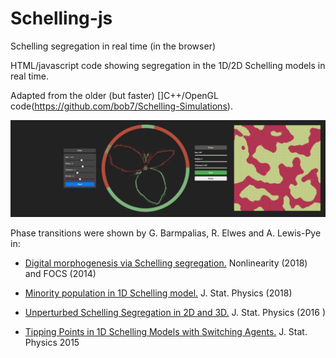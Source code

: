 # Schelling-js
Schelling segregation in real time (in the browser)

HTML/javascript code showing segregation in the 1D/2D Schelling models in real time.

Adapted from the older (but faster) []C++/OpenGL code(https://github.com/bob7/Schelling-Simulations). 

![alt text](https://github.com/bob7/Schelling-js/blob/main/schel-js2.png)

Phase transitions were shown by G. Barmpalias, R. Elwes and A. Lewis-Pye in:

- [Digital morphogenesis via Schelling segregation.](https://arxiv.org/abs/1302.4014) Nonlinearity (2018) and FOCS (2014)

- [Minority population in 1D Schelling model.](https://arxiv.org/abs/1508.02497) J. Stat. Physics (2018)

- [Unperturbed Schelling Segregation in 2D and 3D.](https://arxiv.org/abs/1504.03809) J. Stat. Physics (2016 )

- [Tipping Points in 1D Schelling Models with Switching Agents.](http://barmpalias.net/papers/tipping.pdf) J. Stat. Physics 2015


